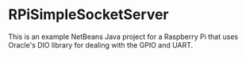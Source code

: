 # RPiSimpleSocketServer
This is an example NetBeans Java project for a Raspberry Pi that uses Oracle's DIO library for dealing with the GPIO and UART.
